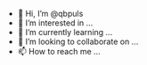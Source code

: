 - 👋 Hi, I’m @qbpuls
- 👀 I’m interested in ...
- 🌱 I’m currently learning ...
- 💞️ I’m looking to collaborate on ...
- 📫 How to reach me ...

<!---
qbpuls/qbpuls is a ✨ special ✨ repository because its `README.md` (this file) appears on your GitHub profile.
You can click the Preview link to take a look at your changes.
--->
